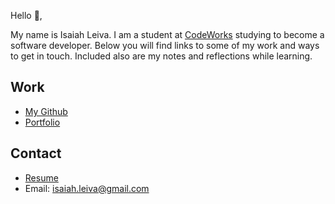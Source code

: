 Hello 👋, 

My name is Isaiah Leiva. I am a student at [CodeWorks](https://boisecodeworks.com) studying to become a software developer. Below you will find links to some of my work and ways to get in touch. Included also are my notes and reflections while learning. 

## Work

  + [My Github](https://github.com/IsaiahLeiva)
  + [Portfolio](https://IsaiahLeiva.github.io/)

## Contact

  + [Resume](https://IsaiahLeiva.github.io/resume)
  + Email: isaiah.leiva@gmail.com
  
